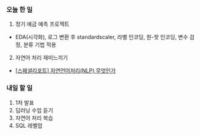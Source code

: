 ### 오늘 한 일
1. 정기 예금 예측 프로젝트
* EDA(시각화), 로그 변환 후 standardscaler, 라벨 인코딩, 원-핫 인코딩, 변수 검정, 분류 기법 적용
2. 자연어 처리 재미느끼기
* [[스페셜리포트] 자연언어처리(NLP) 무엇인가](http://www.aitimes.kr/news/articleView.html?idxno=15036)

### 내일 할 일
1. 1차 발표
2. 딥러닝 수업 듣기
3. 자연어 처리 복습
4. SQL 레벨업
